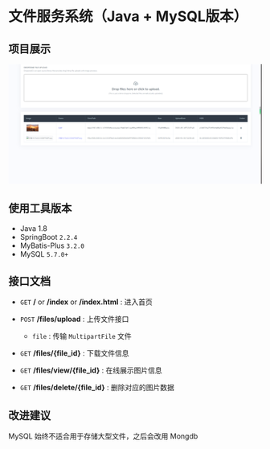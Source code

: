 # 文件服务系统（Java + MySQL版本）

## 项目展示

![project_img](image/project_image.png)

## 使用工具版本

- Java 1.8
- SpringBoot `2.2.4`
- MyBatis-Plus `3.2.0`
- MySQL `5.7.0+`

## 接口文档

- `GET` **/** or **/index** or **/index.html** : 进入首页

- `POST` **/files/upload** : 上传文件接口
    - `file` : 传输 `MultipartFile` 文件

- `GET` **/files/{file_id}** : 下载文件信息

- `GET` **/files/view/{file_id}** : 在线展示图片信息

- `GET` **/files/delete/{file_id}** : 删除对应的图片数据

## 改进建议

MySQL 始终不适合用于存储大型文件，之后会改用 Mongdb